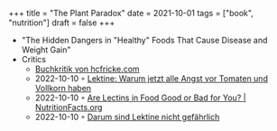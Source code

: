 +++
title = "The Plant Paradox"
date = 2021-10-01
tags = ["book", "nutrition"]
draft = false
+++

-   "The Hidden Dangers in "Healthy" Foods That Cause Disease and Weight Gain"
-   Critics
    -   [Buchkritik von hcfricke.com](https://hcfricke.com/2017/09/24/buchkritik-plant-paradox-von-stephen-r-gundry-md/)
    -   2022-10-10 ◦ [Lektine: Warum jetzt alle Angst vor Tomaten und Vollkorn haben](https://www.lavita-magazin.de/lektine)
    -   2022-10-10 ◦ [Are Lectins in Food Good or Bad for You? | NutritionFacts.org](https://nutritionfacts.org/2021/03/11/are-lectins-in-food-good-or-bad-for-you/)
    -   2022-10-10 ◦ [Darum sind Lektine nicht gefährlich](https://www.zentrum-der-gesundheit.de/ernaehrung/lebensmittel/inhaltsstoffe/lektine)